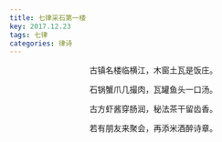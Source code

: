 ```yaml
---
title: 七律采石第一楼
key: 2017.12.23
tags: 七律
categories: 律诗
---
```


<p align="center">古镇名楼临横江，木窗土瓦是饭庄。
</p>
<p align="center">石锅蟹爪几撮肉，瓦罐鱼头一口汤。
</p>
<p align="center">古方虾酱穿肠润，秘法茶干留齿香。
</p>
<p align="center">若有朋友来聚会，再添米酒醉诗章。
</p>
<p align="center"></br>
</p>
